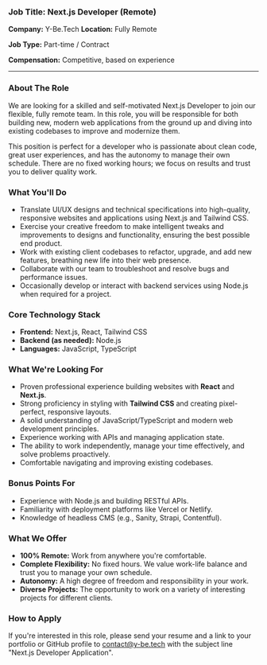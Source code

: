 ### **Job Title: Next.js Developer (Remote)**

**Company:** Y-Be.Tech
**Location:** Fully Remote

**Job Type:** Part-time / Contract

**Compensation:** Competitive, based on experience

---

### **About The Role**

We are looking for a skilled and self-motivated Next.js Developer to join our flexible, fully remote team. In this role, you will be responsible for both building new, modern web applications from the ground up and diving into existing codebases to improve and modernize them.

This position is perfect for a developer who is passionate about clean code, great user experiences, and has the autonomy to manage their own schedule. There are no fixed working hours; we focus on results and trust you to deliver quality work.

### **What You'll Do**

* Translate UI/UX designs and technical specifications into high-quality, responsive websites and applications using Next.js and Tailwind CSS.
* Exercise your creative freedom to make intelligent tweaks and improvements to designs and functionality, ensuring the best possible end product.
* Work with existing client codebases to refactor, upgrade, and add new features, breathing new life into their web presence.
* Collaborate with our team to troubleshoot and resolve bugs and performance issues.
* Occasionally develop or interact with backend services using Node.js when required for a project.

### **Core Technology Stack**

* **Frontend:** Next.js, React, Tailwind CSS
* **Backend (as needed):** Node.js
* **Languages:** JavaScript, TypeScript

### **What We're Looking For**

* Proven professional experience building websites with **React** and **Next.js**.
* Strong proficiency in styling with **Tailwind CSS** and creating pixel-perfect, responsive layouts.
* A solid understanding of JavaScript/TypeScript and modern web development principles.
* Experience working with APIs and managing application state.
* The ability to work independently, manage your time effectively, and solve problems proactively.
* Comfortable navigating and improving existing codebases.

### **Bonus Points For**

* Experience with Node.js and building RESTful APIs.
* Familiarity with deployment platforms like Vercel or Netlify.
* Knowledge of headless CMS (e.g., Sanity, Strapi, Contentful).

### **What We Offer**

* **100% Remote:** Work from anywhere you're comfortable.
* **Complete Flexibility:** No fixed hours. We value work-life balance and trust you to manage your own schedule.
* **Autonomy:** A high degree of freedom and responsibility in your work.
* **Diverse Projects:** The opportunity to work on a variety of interesting projects for different clients.

### **How to Apply**

If you're interested in this role, please send your resume and a link to your portfolio or GitHub profile to contact@y-be.tech with the subject line "Next.js Developer Application".
